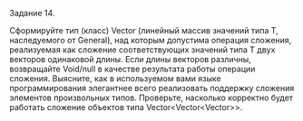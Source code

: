  Задание 14.

Сформируйте тип (класс) Vector<T> (линейный массив значений типа T, наследуемого от General), над которым допустима операция сложения, реализуемая как сложение соответствующих значений типа T двух векторов одинаковой длины. Если длины векторов различны, возвращайте Void/null в качестве результата работы операции сложения.
Выясните, как в используемом вами языке программирования элегантнее всего реализовать поддержку сложения элементов произвольных типов.
Проверьте, насколько корректно будет работать сложение объектов типа Vector<Vector<Vector<T>>>.